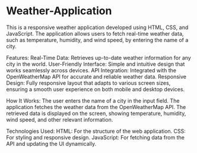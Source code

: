 # Weather-Application
This is a responsive weather application developed using HTML, CSS, and JavaScript. The application allows users to fetch real-time weather data, such as temperature, humidity, and wind speed, by entering the name of a city.

Features:
	Real-Time Data: Retrieves up-to-date weather information for any city in the world.
	User-Friendly Interface: Simple and intuitive design that works seamlessly across devices.
	API Integration: Integrated with the OpenWeatherMap API for accurate and reliable weather data.
	Responsive Design: Fully responsive layout that adapts to various screen sizes, ensuring a smooth user experience on both mobile and 		desktop devices.

How It Works:
	The user enters the name of a city in the input field.
	The application fetches the weather data from the OpenWeatherMap API.
	The retrieved data is displayed on the screen, showing temperature, humidity, wind speed, and other relevant information.

Technologies Used:
	HTML: For the structure of the web application.
	CSS: For styling and responsive design.
	JavaScript: For fetching data from the API and updating the UI dynamically.
